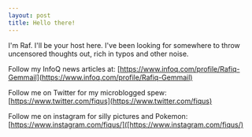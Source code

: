 ```yaml
---
layout: post
title: Hello there!
---
```


I'm Raf. I'll be your host here. I've been looking for somewhere to throw uncensored thoughts out, rich in typos and other noise.

Follow my InfoQ news articles at: [https://www.infoq.com/profile/Rafiq-Gemmail](https://www.infoq.com/profile/Rafiq-Gemmail)

Follow me on Twitter for my microblogged spew: [https://www.twitter.com/fiqus](https://www.twitter.com/fiqus)

Follow me on instagram for silly pictures and Pokemon: [https://www.instagram.com/fiqus/]([https://www.instagram.com/fiqus/)

